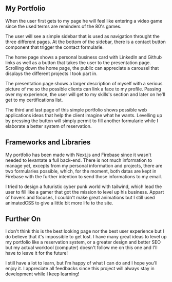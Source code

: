 
## My Portfolio

When the user first gets to my page he will feel like entering a video game since the used terms are reminders of the 80's games.

 The user will see a simple sidebar that is used as navigation throught the three different pages. At the bottom of the sidebar, there is a contact button component that trigger the contact formularie.

 The home page shows a personal business card with LinkedIn and Github links as well as a button that takes the user to the presentation page. Scrolling down the home page, the public can appreciate a carousel that displays the different projects I took part in.

The presentation page shows a larger description of myself with a serious picture of me so the possible clients can link a face to my profile. Passing over my experience, the user will get to my skills's section and later on he'll get to my certifications list.

The third and last page of this simple portfolio shows possible web applications ideas that help the client imagine what he wants. Levelling up by pressing the button will simply permit to fill another formularie while I elaborate a better system of reservation. 

## Frameworks and Libraries

My portfolio has been made with Next.js and Firebase since it wasn't needed to levantate a full back-end. There is not much information to manage yet, excepts from my personal information and projects, there are two formularies possible, which, for the moment, both datas are kept in Firebase with the further intention to send those informations to my email.

I tried to design a futuristic cyber punk world with tailwind, which lead the user to fill like a gamer that got the mission to level up his business. Appart of hovers and focuses, I couldn't make great animations but I still used animatedCSS to give a little bit more life to the site.

## Further On 

I don't think this is the best looking page nor the best user experience but I do believe that it's impossible to get lost. I have many great ideas to level up my portfolio like a reservation system, or a greater design and better SEO but my actual worktool (computer) doesn't follow me on this one and I'll have to leave it for the future! 

I still have a lot to learn, but I'm happy of what I can do and I hope you'll enjoy it. I appreciate all feedbacks since this project will always stay in development while I keep learning!

